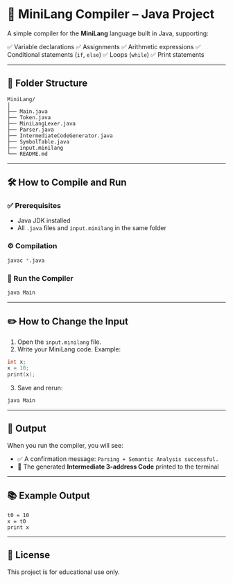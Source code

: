 
# 🎯 MiniLang Compiler – Java Project

A simple compiler for the **MiniLang** language built in Java, supporting:

✅ Variable declarations
✅ Assignments
✅ Arithmetic expressions
✅ Conditional statements (`if`, `else`)
✅ Loops (`while`)
✅ Print statements

---

## 📁 Folder Structure

```
MiniLang/
│
├── Main.java
├── Token.java
├── MiniLangLexer.java
├── Parser.java
├── IntermediateCodeGenerator.java
├── SymbolTable.java
├── input.minilang
└── README.md
```

---

## 🛠️ How to Compile and Run

### ✅ Prerequisites

* Java JDK installed
* All `.java` files and `input.minilang` in the same folder

### ⚙️ Compilation

```bash
javac *.java
```

### 🚀 Run the Compiler

```bash
java Main
```

---

## ✏️ How to Change the Input

1. Open the `input.minilang` file.
2. Write your MiniLang code. Example:

```c
int x;
x = 10;
print(x);
```

3. Save and rerun:

```bash
java Main
```

---

## 🧾 Output

When you run the compiler, you will see:

* ✅ A confirmation message: `Parsing + Semantic Analysis successful.`
* 📜 The generated **Intermediate 3-address Code** printed to the terminal

---

## 📚 Example Output

```text
t0 = 10
x = t0
print x
```

---

## 📌 License

This project is for educational use only.

